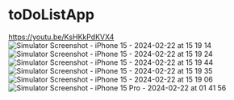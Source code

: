 # toDoListApp
https://youtu.be/KsHKkPdKVX4
![Simulator Screenshot - iPhone 15 - 2024-02-22 at 15 19 14](https://github.com/semihasdan/toDoList/assets/105613599/ab7ff683-b264-4629-8fd4-363c89a7894b)![Simulator Screenshot - iPhone 15 - 2024-02-22 at 15 19 24](https://github.com/semihasdan/toDoList/assets/105613599/d741fc54-ac43-4852-b3f3-7ea5a9af335f)![Simulator Screenshot - iPhone 15 - 2024-02-22 at 15 19 44](https://github.com/semihasdan/toDoList/assets/105613599/2df5c23c-5186-4b28-b791-a76f9465e41f)
![Simulator Screenshot - iPhone 15 - 2024-02-22 at 15 19 35](https://github.com/semihasdan/toDoList/assets/105613599/5d2f432a-1ff5-4a55-abe8-3704d9d9b4f0)
![Simulator Screenshot - iPhone 15 - 2024-02-22 at 15 19 06](https://github.com/semihasdan/toDoList/assets/105613599/640051df-574d-4a6a-b4eb-46761cd95212)
![Simulator Screenshot - iPhone 15 Pro - 2024-02-22 at 01 41 56](https://github.com/semihasdan/toDoList/assets/105613599/2822071f-c73f-40d3-9617-65561aeabc82)
